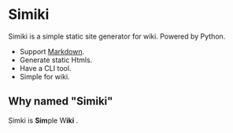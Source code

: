<!-- title : Test Simiki -->

# Simiki #

Simiki is a simple static site generator for wiki. Powered by Python.

* Support [Markdown](http://daringfireball.net/projects/markdown/).
* Generate static Htmls.
* Have a CLI tool.
* Simple for wiki.

## Why named "Simiki" ##

Simki is **Sim**ple W**iki** .
